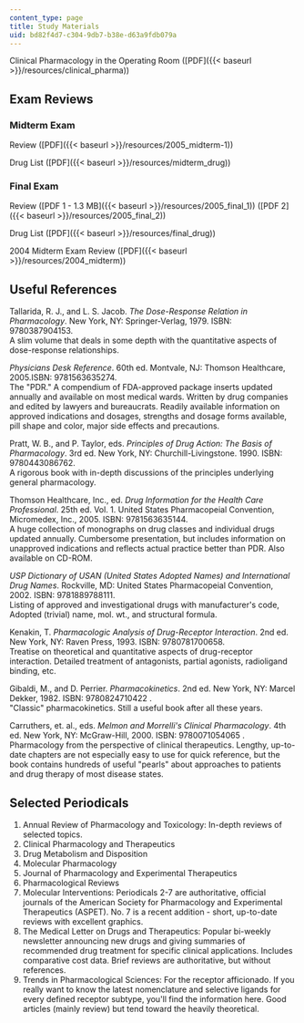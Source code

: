 ```yaml
---
content_type: page
title: Study Materials
uid: bd82f4d7-c304-9db7-b38e-d63a9fdb079a
---
```


Clinical Pharmacology in the Operating Room ([PDF]({{< baseurl >}}/resources/clinical_pharma))

Exam Reviews
------------

### Midterm Exam

Review ([PDF]({{< baseurl >}}/resources/2005_midterm-1))

Drug List ([PDF]({{< baseurl >}}/resources/midterm_drug))

### Final Exam

Review ([PDF 1 - 1.3 MB]({{< baseurl >}}/resources/2005_final_1)) ([PDF 2]({{< baseurl >}}/resources/2005_final_2))

Drug List ([PDF]({{< baseurl >}}/resources/final_drug))

2004 Midterm Exam Review ([PDF]({{< baseurl >}}/resources/2004_midterm))

Useful References
-----------------

Tallarida, R. J., and L. S. Jacob. _The Dose-Response Relation in Pharmacology_. New York, NY: Springer-Verlag, 1979. ISBN: 9780387904153.  
A slim volume that deals in some depth with the quantitative aspects of dose-response relationships.

_Physicians Desk Reference_. 60th ed. Montvale, NJ: Thomson Healthcare, 2005.ISBN: 9781563635274.  
The "PDR." A compendium of FDA-approved package inserts updated annually and available on most medical wards. Written by drug companies and edited by lawyers and bureaucrats. Readily available information on approved indications and dosages, strengths and dosage forms available, pill shape and color, major side effects and precautions.

Pratt, W. B., and P. Taylor, eds. _Principles of Drug Action: The Basis of Pharmacology_. 3rd ed. New York, NY: Churchill-Livingstone. 1990. ISBN: 9780443086762.  
A rigorous book with in-depth discussions of the principles underlying general pharmacology.

Thomson Healthcare, Inc., ed. _Drug Information for the Health Care Professional_. 25th ed. Vol. 1. United States Pharmacopeial Convention, Micromedex, Inc., 2005. ISBN: 9781563635144.  
A huge collection of monographs on drug classes and individual drugs updated annually. Cumbersome presentation, but includes information on unapproved indications and reflects actual practice better than PDR. Also available on CD-ROM.

_USP Dictionary of USAN (United States Adopted Names) and International Drug Names_. Rockville, MD: United States Pharmacopeial Convention, 2002. ISBN: 9781889788111.  
Listing of approved and investigational drugs with manufacturer's code, Adopted (trivial) name, mol. wt., and structural formula.

Kenakin, T. _Pharmacologic Analysis of Drug-Receptor Interaction_. 2nd ed. New York, NY: Raven Press, 1993. ISBN: 9780781700658.  
Treatise on theoretical and quantitative aspects of drug-receptor interaction. Detailed treatment of antagonists, partial agonists, radioligand binding, etc.

Gibaldi, M., and D. Perrier. _Pharmacokinetics_. 2nd ed. New York, NY: Marcel Dekker, 1982. ISBN: 9780824710422 .  
"Classic" pharmacokinetics. Still a useful book after all these years.

Carruthers, et. al., eds. _Melmon and Morrelli's Clinical Pharmacology_. 4th ed. New York, NY: McGraw-Hill, 2000. ISBN: 9780071054065 .  
Pharmacology from the perspective of clinical therapeutics. Lengthy, up-to-date chapters are not especially easy to use for quick reference, but the book contains hundreds of useful "pearls" about approaches to patients and drug therapy of most disease states.

Selected Periodicals
--------------------

1.  Annual Review of Pharmacology and Toxicology: In-depth reviews of selected topics.
2.  Clinical Pharmacology and Therapeutics
3.  Drug Metabolism and Disposition
4.  Molecular Pharmacology
5.  Journal of Pharmacology and Experimental Therapeutics
6.  Pharmacological Reviews
7.  Molecular Interventions: Periodicals 2-7 are authoritative, official journals of the American Society for Pharmacology and Experimental Therapeutics (ASPET). No. 7 is a recent addition - short, up-to-date reviews with excellent graphics.
8.  The Medical Letter on Drugs and Therapeutics: Popular bi-weekly newsletter announcing new drugs and giving summaries of recommended drug treatment for specific clinical applications. Includes comparative cost data. Brief reviews are authoritative, but without references.
9.  Trends in Pharmacological Sciences: For the receptor afficionado. If you really want to know the latest nomenclature and selective ligands for every defined receptor subtype, you'll find the information here. Good articles (mainly review) but tend toward the heavily theoretical.